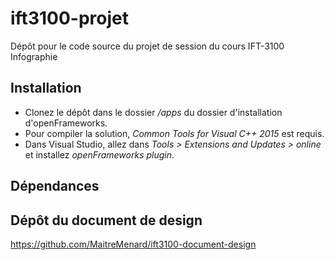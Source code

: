 # ift3100-projet
Dépôt pour le code source du projet de session du cours IFT-3100 Infographie

## Installation
- Clonez le dépôt dans le dossier */apps* du dossier d'installation d'openFrameworks.
- Pour compiler la solution, *Common Tools for Visual C++ 2015* est requis.
- Dans Visual Studio, allez dans *Tools > Extensions and Updates > online* et installez *openFrameworks plugin*.

## Dépendances


## Dépôt du document de design
https://github.com/MaitreMenard/ift3100-document-design
